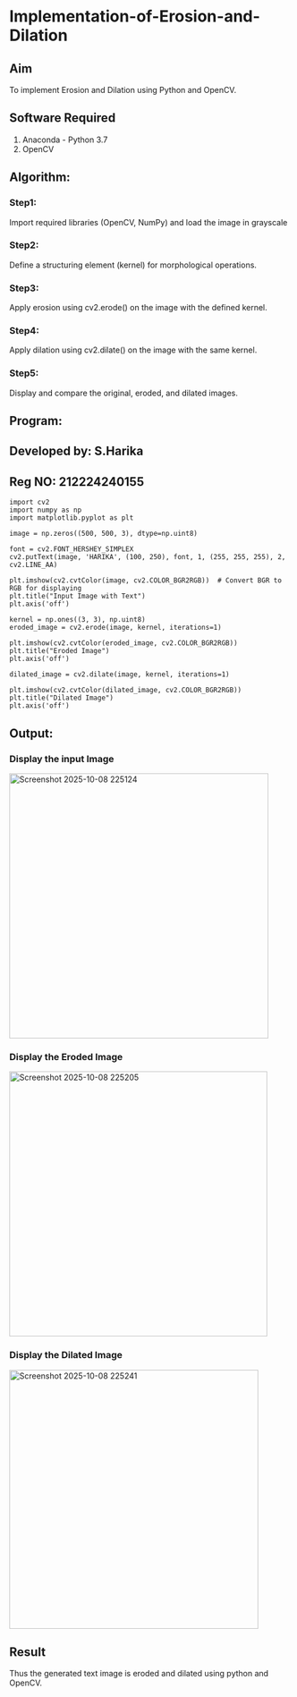 # Implementation-of-Erosion-and-Dilation
## Aim
To implement Erosion and Dilation using Python and OpenCV.
## Software Required
1. Anaconda - Python 3.7
2. OpenCV
## Algorithm:
### Step1:
Import required libraries (OpenCV, NumPy) and load the image in grayscale


### Step2:
Define a structuring element (kernel) for morphological operations.

### Step3:
Apply erosion using cv2.erode() on the image with the defined kernel.

### Step4:
Apply dilation using cv2.dilate() on the image with the same kernel.

### Step5:
Display and compare the original, eroded, and dilated images.

 
## Program:
## Developed by: S.Harika
## Reg NO: 212224240155

```
import cv2
import numpy as np
import matplotlib.pyplot as plt
```
```
image = np.zeros((500, 500, 3), dtype=np.uint8)
```
```
font = cv2.FONT_HERSHEY_SIMPLEX
cv2.putText(image, 'HARIKA', (100, 250), font, 1, (255, 255, 255), 2, cv2.LINE_AA)
```
```
plt.imshow(cv2.cvtColor(image, cv2.COLOR_BGR2RGB))  # Convert BGR to RGB for displaying
plt.title("Input Image with Text")
plt.axis('off')
```
```
kernel = np.ones((3, 3), np.uint8)
eroded_image = cv2.erode(image, kernel, iterations=1)
```
```
plt.imshow(cv2.cvtColor(eroded_image, cv2.COLOR_BGR2RGB))
plt.title("Eroded Image")
plt.axis('off')
```
```
dilated_image = cv2.dilate(image, kernel, iterations=1)
```
```
plt.imshow(cv2.cvtColor(dilated_image, cv2.COLOR_BGR2RGB)) 
plt.title("Dilated Image")
plt.axis('off')
```
## Output:

### Display the input Image
<img width="463" height="474" alt="Screenshot 2025-10-08 225124" src="https://github.com/user-attachments/assets/5c546646-e714-43a6-bb49-7c3cbf07d6bb" />

### Display the Eroded Image
<img width="461" height="474" alt="Screenshot 2025-10-08 225205" src="https://github.com/user-attachments/assets/da175237-b36c-48a7-b193-ce4bf8634041" />

### Display the Dilated Image
<img width="445" height="463" alt="Screenshot 2025-10-08 225241" src="https://github.com/user-attachments/assets/5446b42c-f3d5-40f4-a6f1-b7c9df4b32ce" />


## Result
Thus the generated text image is eroded and dilated using python and OpenCV.
